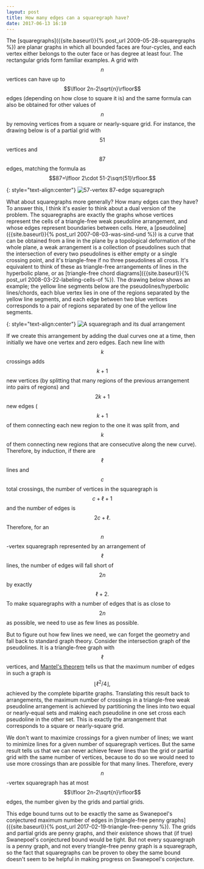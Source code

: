 ```yaml
---
layout: post
title: How many edges can a squaregraph have?
date: 2017-06-13 16:10
---
```

The [squaregraphs]({{site.baseurl}}{% post_url 2009-05-28-squaregraphs %}) are planar graphs in which all bounded faces are four-cycles, and each vertex either belongs to the outer face or has degree at least four. The rectangular grids form familiar examples.
A grid with $$n$$ vertices can have up to $$\lfloor 2n-2\sqrt{n}\rfloor$$ edges (depending on how close to square it is) and the same formula can also be obtained for other values of $$n$$ by removing vertices from a square or nearly-square grid. For instance, the drawing below is of a partial grid with $$51$$ vertices and $$87$$ edges, matching the formula as $$87=\lfloor 2\cdot 51-2\sqrt{51}\rfloor.$$

{: style="text-align:center"}
![57-vertex 87-edge squaregraph]({{site.baseurl}}/assets/2017/partial-grid-51-87.svg)

What about squaregraphs more generally? How many edges can they have? To answer this, I think it's easier to think about a dual version of the problem. The squaregraphs are exactly the graphs whose vertices represent the cells of a triangle-free weak pseudoline arrangement, and whose edges represent boundaries between cells. Here, a [pseudoline]({{site.baseurl}}{% post_url 2007-08-03-was-sind-und %}) is a curve that can be obtained from a line in the plane by a topological deformation of the whole plane, a weak arrangement is a collection of pseudolines such that the intersection of every two pseudolines is either empty or a single crossing point, and it's triangle-free if no three pseudolines all cross. It's equivalent to think of these as triangle-free arrangements of lines in the hyperbolic plane, or as [triangle-free chord diagrams]({{site.baseurl}}{% post_url 2008-03-22-labeling-cells-of %}). The drawing below shows an example; the yellow line segments below are the pseudolines/hyperbolic lines/chords, each blue vertex lies in one of the regions separated by the yellow line segments, and each edge between two blue vertices corresponds to a pair of regions separated by one of the yellow line segments.

{: style="text-align:center"}
![A squaregraph and its dual arrangement]({{site.baseurl}}/assets/2017/squaregraph-duality.svg)

If we create this arrangement by adding the dual curves one at a time, then initially we have one vertex and zero edges. Each new line with $$k$$ crossings adds $$k+1$$ new vertices (by splitting that many regions of the previous arrangement into pairs of regions) and $$2k+1$$ new edges ($$k+1$$ of them connecting each new region to the one it was split from, and $$k$$ of them connecting new regions that are consecutive along the new curve). Therefore, by induction, if there are $$\ell$$ lines and $$c$$ total crossings, the number of vertices in the squaregraph is $$c+\ell+1$$ and the number of edges is $$2c+\ell.$$ Therefore, for an $$n$$-vertex squaregraph represented by an arrangement of $$\ell$$ lines, the number of edges will fall short of $$2n$$ by exactly $$\ell+2.$$ To make squaregraphs with a number of edges that is as close to $$2n$$ as possible, we need to use as few lines as possible.

But to figure out how few lines we need, we can forget the geometry and fall back to standard graph theory. Consider the intersection graph of the pseudolines. It is a triangle-free graph with $$\ell$$ vertices, and [Mantel's theorem](https://en.wikipedia.org/wiki/Tur%C3%A1n%27s_theorem) tells us that the maximum number of edges in such a graph is $$\lfloor \ell^2/4\rfloor,$$ achieved by the complete bipartite graphs. Translating this result back to arrangements, the maximum number of crossings in a triangle-free weak pseudoline arrangement is achieved by partitioning the lines into two equal or nearly-equal sets and making each pseudoline in one set cross each pseudoline in the other set. This is exactly the arrangement that corresponds to a square or nearly-square grid.

We don't want to maximize crossings for a given number of lines; we want to minimize lines for a given number of squaregraph vertices. But the same result tells us that we can never achieve fewer lines than the grid or partial grid with the same number of vertices, because to do so we would need to use more crossings than are possible for that many lines. Therefore, every $$n$$-vertex squaregraph has at most $$\lfloor 2n-2\sqrt{n}\rfloor$$ edges, the number given by the grids and partial grids.

This edge bound turns out to be exactly the same as Swanepoel's conjectured maximum number of edges in [triangle-free penny graphs]({{site.baseurl}}{% post_url 2017-02-19-triangle-free-penny %}). The grids and partial grids are penny graphs, and their existence shows that (if true) Swanepoel's conjectured bound would be tight. But not every squaregraph is a penny graph, and not every triangle-free penny graph is a squaregraph, so the fact that squaregraphs can be proven to obey the same bound doesn't seem to be helpful in making progress on Swanepoel's conjecture.